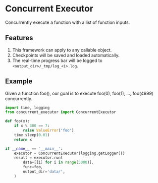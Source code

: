# Concurrent Executor  

Concurrently execute a function with a list of function inputs.

## Features

1. This framework can apply to any callable object.
2. Checkpoints will be saved and loaded automatically.
3. The real-time progress bar will be logged to `<output_dir>/_tmp/log_<i>.log`.

## Example

Given a function foo(), our goal is to execute foo(0), foo(1), ..., foo(4999) concurrently.

```python
import time, logging
from concurrent_executor import ConcurrentExecutor

def foo(x):
    if x % 300 == 7:
        raise ValueError('foo')
    time.sleep(0.01)
    return x

if __name__ == '__main__':
    executor = ConcurrentExecutor(logging.getLogger())
    result = executor.run(
        data=[[i] for i in range(5000)],
        func=foo,
        output_dir='data/',
    )
```

